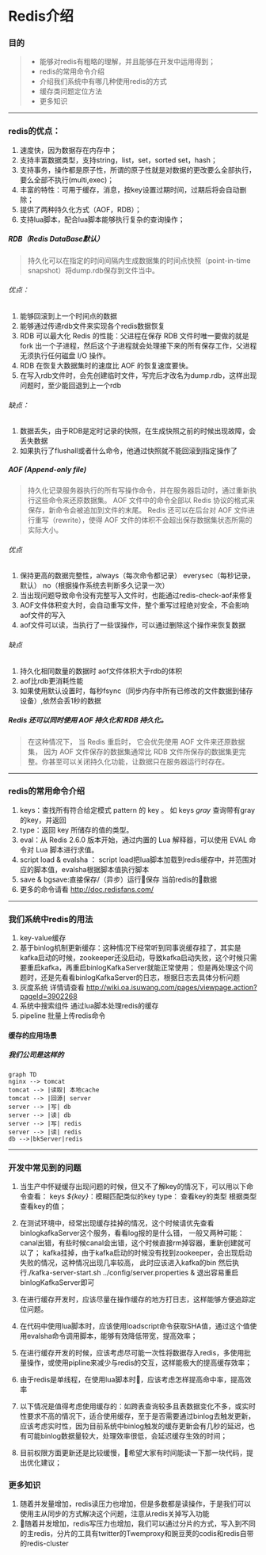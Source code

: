 # Redis介绍

### 目的
>* 能够对redis有粗略的理解，并且能够在开发中运用得到；
>* redis的常用命令介绍
>* 介绍我们系统中有哪几种使用redis的方式
>* 缓存类问题定位方法
>* 更多知识
***
### redis的优点：
1. 速度快，因为数据存在内存中；
2. 支持丰富数据类型，支持string，list，set，sorted set，hash；
3. 支持事务，操作都是原子性，所谓的原子性就是对数据的更改要么全部执行，要么全部不执行(multi,exec)；
4. 丰富的特性：可用于缓存，消息，按key设置过期时间，过期后将会自动删除；
5. 提供了两种持久化方式（AOF，RDB）；
6. 支持lua脚本，配合lua脚本能够执行复杂的查询操作；
##### RDB（Redis DataBase默认）
> 持久化可以在指定的时间间隔内生成数据集的时间点快照（point-in-time snapshot）将dump.rdb保存到文件当中。
###### 优点：
1. 能够回滚到上一个时间点的数据
2. 能够通过传递rdb文件来实现各个redis数据恢复
3. RDB 可以最大化 Redis 的性能：父进程在保存 RDB 文件时唯一要做的就是 fork 出一个子进程，然后这个子进程就会处理接下来的所有保存工作，父进程无须执行任何磁盘 I/O 操作。
4. RDB 在恢复大数据集时的速度比 AOF 的恢复速度要快。
5. 在写入rdb文件时，会先创建临时文件，写完后才改名为dump.rdb，这样出现问题时，至少能回退到上一个rdb
###### 缺点：
1. 数据丢失，由于RDB是定时记录的快照，在生成快照之前的时候出现故障，会丢失数据
2. 如果执行了flushall或者什么命令，他通过快照就不能回滚到指定操作了
##### AOF (Append-only file)
> 持久化记录服务器执行的所有写操作命令，并在服务器启动时，通过重新执行这些命令来还原数据集。
AOF 文件中的命令全部以 Redis 协议的格式来保存，新命令会被追加到文件的末尾。
Redis 还可以在后台对 AOF 文件进行重写（rewrite），使得 AOF 文件的体积不会超出保存数据集状态所需的实际大小。
###### 优点
1. 保持更高的数据完整性，always（每次命令都记录） everysec（每秒记录，默认） no（根据操作系统去判断多久记录一次）
2. 当出现问题导致命令没有完整写入文件时，也能通过redis-check-aof来修复
3. AOF文件体积变大时，会自动重写文件，整个重写过程绝对安全，不会影响aof文件的写入
4. aof文件可以读，当执行了一些误操作，可以通过删除这个操作来恢复数据
###### 缺点
1. 持久化相同数量的数据时 aof文件体积大于rdb的体积
2. aof比rdb更消耗性能
3. 如果使用默认设置时，每秒fsync（同步内存中所有已修改的文件数据到储存设备）,依然会丢1秒的数据
##### Redis 还可以同时使用 AOF 持久化和 RDB 持久化。
> 在这种情况下， 当 Redis 重启时， 它会优先使用 AOF 文件来还原数据集， 因为 AOF 文件保存的数据集通常比 RDB 文件所保存的数据集更完整。你甚至可以关闭持久化功能，让数据只在服务器运行时存在。
***
### redis的常用命令介绍
1. keys：查找所有符合给定模式 pattern 的 key 。 如 keys *gray* 查询带有gray的key，并返回
2. type：返回 key 所储存的值的类型。
3. eval：从 Redis 2.6.0 版本开始，通过内置的 Lua 解释器，可以使用 EVAL 命令对 Lua 脚本进行求值。
4. script load & evalsha ： script load把lua脚本加载到redis缓存中，并范围对应的脚本值，evalsha根据脚本值执行脚本
5. save & bgsave:直接保存/（异步）运行保存 当前redis的数据
6. 更多的命令请看 http://doc.redisfans.com/
***
### 我们系统中redis的用法
1. key-value缓存
2. 基于binlog机制更新缓存：这种情况下经常听到同事说缓存挂了，其实是kafka启动的时候，zookeeper还没启动，导致kafka启动失败，这个时候只需要重启kafka，再重启binlogKafkaServer就能正常使用；
但是再处理这个问题时，还是先看看binlogKafkaServer的日志，根据日志去具体分析问题
3. 灰度系统 详情请查看 http://wiki.oa.isuwang.com/pages/viewpage.action?pageId=3902268
4. 系统中搜索组件 通过lua脚本处理redis的缓存
5. pipeline 批量上传redis命令

#### 缓存的应用场景
##### 我们公司是这样的
```mermaid
graph TD
nginx --> tomcat
tomcat --> |读取| 本地cache
tomcat --> |回源| server
server --> |写| db
server --> |读| db
server --> |写| redis
server --> |读| redis
db -->|bkServer|redis
```
***
### 开发中常见到的问题
1. 当生产中怀疑缓存出现问题的时候，但又不了解key的情况下，可以用以下命令查看：
keys *${key}*：模糊匹配类似的key
type： 查看key的类型
根据类型查看key的值；
2. 在测试环境中，经常出现缓存挂掉的情况，这个时候请优先查看binlogkafkaServer这个服务，看看log报的是什么错，
一般又两种可能：canal出错，有些时候canal会出错，这个时候直接rm掉容器，重新创建就可以了；
kafka挂掉，由于kafka启动的时候没有找到zookeeper，会出现启动失败的情况，这种情况出现几率较高，
此时应该进入kafka的bin 然后执行./kafka-server-start.sh ../config/server.properties &
退出容易重启binlogKafkaServer即可

3. 在进行缓存开发时，应该尽量在操作缓存的地方打日志，这样能够方便追踪定位问题。

4. 在代码中使用lua脚本时，应该使用loadscript命令获取SHA值，通过这个值使用evalsha命令调用脚本，能够有效降低带宽，提高效率；

5. 在进行缓存开发的时候，应该考虑尽可能一次性将数据存入redis，多使用批量操作，或使用pipline来减少与redis的交互，这样能极大的提高缓存效率；

6. 由于redis是单线程，在使用lua脚本时，应该考虑怎样提高命中率，提高效率

7. 以下情况是值得考虑使用缓存的：如跨表查询较多且表数据变化不多，或实时性要求不高的情况下，适合使用缓存，至于是否需要通过binlog去触发更新，应该考虑实时性，因为目前系统中binlog触发的缓存更新会有几秒的延迟，也有可能binlog数据量较大，处理效率很低，会延迟缓存生效的时间；

8. 目前权限方面更新还是比较缓慢，希望大家有时间能读一下那一块代码，提出优化建议；


### 更多知识
1. 随着并发量增加，redis读压力也增加，但是多数都是读操作，于是我们可以使用主从同步的方式解决这个问题，注意从redis关掉写入功能
2. 随着并发增加，redis写压力也增加，我们可以通过分片的方式，写入到不同的主redis，分片的工具有twitter的Twemproxy和豌豆荚的codis和redis自带的redis-cluster
